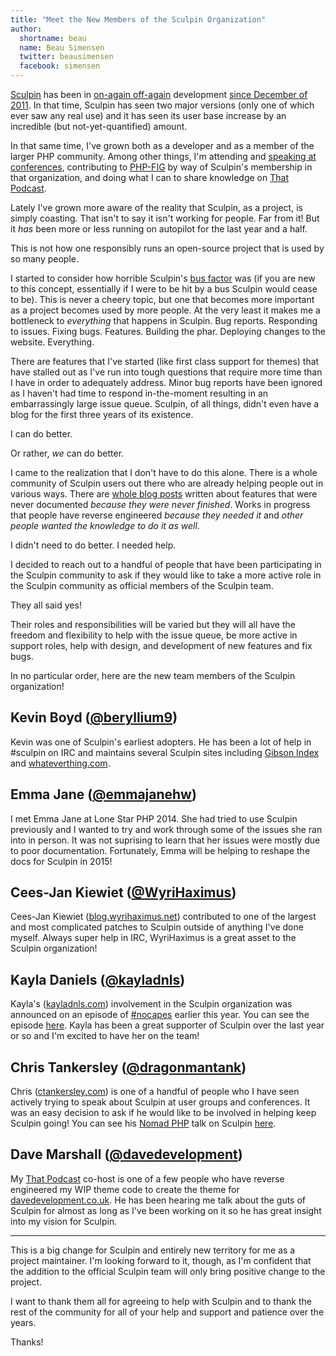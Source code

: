 ```yaml
---
title: "Meet the New Members of the Sculpin Organization"
author:
  shortname: beau
  name: Beau Simensen
  twitter: beausimensen
  facebook: simensen
---
```


[Sculpin](https://sculpin.io) has been in [on-again off-again](http://srcmvn.com/blog/2012/12/04/an-update-on-sculpin/) development [since December of 2011](http://srcmvn.com/blog/2012/02/19/something-new/). In that time, Sculpin has seen two major versions (only one of which ever saw any real use) and it has seen its user base increase by an incredible (but not-yet-quantified) amount.

In that same time, I've grown both as a developer and as a member of the larger PHP community. Among other things, I'm attending and [speaking at conferences](https://beau.io/talks/), contributing to [PHP-FIG](http://www.php-fig.org/) by way of Sculpin's membership in that organization, and doing what I can to share knowledge on [That Podcast](http://thatpodcast.io/).

Lately I've grown more aware of the reality that Sculpin, as a project, is simply coasting. That isn't to say it isn't working for people. Far from it! But it *has* been more or less running on autopilot for the last year and a half.

This is not how one responsibly runs an open-source project that is used by so many people.

I  started to consider how horrible Sculpin's [bus factor](http://en.wikipedia.org/wiki/Bus_factor) was (if you are new to this concept, essentially if I were to be hit by a bus Sculpin would cease to be). This is never a cheery topic, but one that becomes more important as a project becomes used by more people. At the very least it makes me a bottleneck to *everything* that happens in Sculpin. Bug reports. Responding to issues. Fixing bugs. Features. Building the phar. Deploying changes to the website. Everything.

There are  features that I've started (like first class support for themes) that have stalled out as I've run into tough questions that  require more time than I have in order to adequately address. Minor bug reports have been ignored as I haven't had time to respond in-the-moment resulting in an embarrassingly large issue queue. Sculpin, of all things, didn't even have a blog for the first three years of its existence.

I can do better.

Or rather, *we* can do better.

I came to the realization that I don't have to do this alone. There is a whole community of Sculpin users out there who are already helping people out in various ways. There are [whole blog posts](http://adamcod.es/2014/02/07/getting-started-with-sculpin.html) written about features that were never documented *because they were never finished*. Works in progress that people have reverse engineered *because they needed it* and *other people wanted the knowledge to do it as well*.

I didn't need to do better. I needed help.

I decided to reach out to a handful of people that have been participating in the Sculpin community to ask if they would like to take a more active role in the Sculpin community as official members of the Sculpin team.

They all said yes!

Their roles and responsibilities will be varied but they will all have the freedom and flexibility to help with the issue queue, be more active in support roles,  help with design, and development of new features and fix bugs.

In no particular order, here are the new team members of the Sculpin organization!

## Kevin Boyd ([@beryllium9](https://twitter.com/beryllium9))

Kevin was one of Sculpin's earliest adopters. He has been a lot of help in #sculpin on IRC and maintains several Sculpin sites including [Gibson Index](http://www.gibsonindex.org/) and [whateverthing.com](http://whateverthing.com/).

## Emma Jane ([@emmajanehw](https://twitter.com/emmajanehw))

I met Emma Jane at Lone Star PHP 2014. She had tried to use Sculpin previously and I wanted to try and work through some of the issues she ran into in person. It was not suprising to learn that her issues were mostly due to poor documentation. Fortunately, Emma will be helping to reshape the docs for Sculpin in 2015!

## Cees-Jan Kiewiet ([@WyriHaximus](https://twitter.com/WyriHaximus))

Cees-Jan Kiewiet ([blog.wyrihaximus.net](http://blog.wyrihaximus.net/)) contributed to one of the largest and most complicated patches to Sculpin outside of anything I've done myself. Always super help in IRC, WyriHaximus is a great asset to the Sculpin organization!

## Kayla Daniels ([@kayladnls](https://twitter.com/kayladnls))

Kayla's ([kayladnls.com](http://kayladnls.com)) involvement in the Sculpin organization was announced on an episode of [#nocapes](http://nocapes.net/) earlier this year. You can see the episode [here](https://www.youtube.com/watch?v=DIEywlvzDkk). Kayla has been a great supporter of Sculpin over the last year or so and I'm excited to have her on the team!

## Chris Tankersley ([@dragonmantank](https://twitter.com/dragonmantank))

Chris ([ctankersley.com](http://ctankersley.com/)) is one of a handful of people who I have seen actively trying to speak about Sculpin at user groups and conferences. It was an easy decision to ask if he would like to be involved in helping keep Sculpin going! You can see his [Nomad PHP](https://nomadphp.com/) talk on Sculpin [here](https://nomadphp.com/2014/11/22/static-sites-sculpin/).

## Dave Marshall ([@davedevelopment](https://twitter.com/davedevelopment))

My [That Podcast](http://thatpodcast.io/) co-host is one of a few people who have reverse engineered my WIP theme code to create the theme for [davedevelopment.co.uk](http://davedevelopment.co.uk/). He has been hearing me talk about the guts of Sculpin for almost as long as I've been working on it so he has great insight into my vision for Sculpin.

---

This is a big change for Sculpin and entirely new territory for me as a project maintainer. I'm looking forward to it, though, as I'm confident that the addition to the official Sculpin team will only bring positive change to the project.

I want to thank them all for agreeing to help with Sculpin and to thank the rest of the community for all of your help and support and patience over the years.

Thanks!
